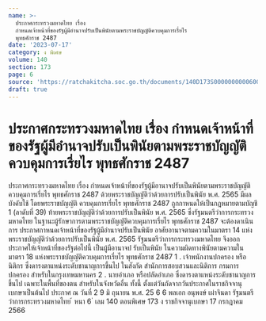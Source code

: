 ```yaml
---
name: >-
  ประกาศกระทรวงมหาดไทย เรื่อง
  กำหนดเจ้าหน้าที่ของรัฐผู้มีอำนาจปรับเป็นพินัยตามพระราชบัญญัติควบคุมการเรี่ยไร
  พุทธศักราช 2487
date: '2023-07-17'
category: ง พิเศษ
volume: 140
section: 173
page: 6
source: 'https://ratchakitcha.soc.go.th/documents/140D173S0000000000600.pdf'
draft: true
---
```


# ประกาศกระทรวงมหาดไทย เรื่อง กำหนดเจ้าหน้าที่ของรัฐผู้มีอำนาจปรับเป็นพินัยตามพระราชบัญญัติควบคุมการเรี่ยไร พุทธศักราช 2487

ประกาศกระทรวงมหาดไทย เรื่อง กำหนดเจ้าหน้าที่ของรัฐผู้มีอานาจปรับเป็นพินัยตามพระราชบัญญัติควบคุมการเรี่ยไร พุทธศักราช 2487 ด้วยพระราชบัญญัติว่าด้วยการปรับเป็นพินัย พ.ศ. 2565 มีผลบังคับใช้ โดยพระราชบัญญัติ ควบคุมการเรี่ยไร พุทธศักราช 2487 ถูกกาหนดให้เป็นกฎหมายตามบัญชี 1 (ลาดับที่ 39) ท้ายพระราชบัญญัติว่าด้วยการปรับเป็นพินัย พ.ศ. 2565 ซึ่งรัฐมนตรีว่าการกระทรวงมหาดไทย ในฐานะผู้รักษาการตามพระราชบัญญัติควบคุมการเรี่ยไร พุทธศักราช 2487 จะต้องดาเนินการ ประกาศกาหนดเจ้าหน้าที่ของรัฐผู้มีอำนาจปรับเป็นพินัย อาศัยอานาจตามความในมาตรา 14 แห่งพระราชบัญญัติว่าด้วยการปรับเป็นพินัย พ.ศ. 2565 รัฐมนตรีว่าการกระทรวงมหาดไทย จึงออกประกาศให้เจ้าหน้าที่ของรัฐต่อไปนี้ เป็นผู้มีอานาจป รับเป็นพินัย ในความผิดทางพินัยตามความในมาตรา 18 แห่งพระราชบัญญัติควบคุมการเรี่ยไร พุทธศักราช 2487 1 . เจ้าพนักงานปกครอง หรือนิติกร ซึ่งดารงตาแหน่งระดับชานาญการขึ้นไป ในสังกัด สำนักการสอบสวนและนิติการ กรมการปกครอง สำหรับในกรุงเทพมหานคร 2 . นายอำเภอ หรือปลัดอำเภอ ซึ่งดารงตาแหน่งระดับชานาญการขึ้นไป เฉพาะในพื้นที่ของตน สำหรับในจังหวัดอื่น ทั้งนี้ ตั้งแต่วันถัดจากวันประกาศในราชกิจจานุเบกษาเป็นต้นไป ประกาศ ณ วันที่ 2 9 มิ ถุนายน พ.ศ. 25 6 6 พลเอก อนุพงษ์ เผ่าจินดา รัฐมนตรีว่าการกระทรวงมหาดไทย ้ หนา 6 ่ เลม 140 ตอนพิเศษ 173 ง ราชกิจจานุเบกษา 17 กรกฎาคม 2566
